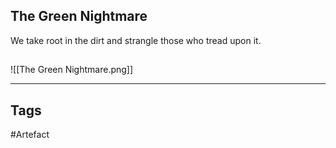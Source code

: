 ## The Green Nightmare
We take root in the dirt
and strangle those who tread upon it.
## 
![[The Green Nightmare.png]]

---
## Tags
#Artefact